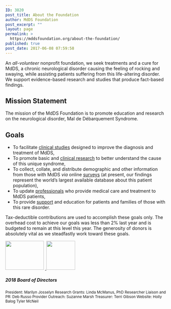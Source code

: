```yaml
---
ID: 3820
post_title: About the Foundation
author: MdDS Foundation
post_excerpt: ""
layout: page
permalink: >
  https://mddsfoundation.org/about-the-foundation/
published: true
post_date: 2017-06-08 07:59:58
---
```

<p class="p1"><span style="font-size: inherit;">An </span><em style="font-size: inherit;">all-volunteer</em><span style="font-size: inherit;"> nonprofit foundation, we seek treatments and a cure for MdDS, a chronic neurological disorder causing the feeling of rocking and swaying, while assisting patients suffering from this life-altering disorder. We support evidence-based research and studies that produce fact-based findings.</span></p>

<h2>Mission Statement</h2>
The mission of the MdDS Foundation is to promote education and research on the neurological disorder, Mal de Débarquement Syndrome.
<h2>Goals</h2>
<ul>
 	<li>To facilitate <a href="http://mddsfoundation.org/clinical-studies/">clinical studies</a> designed to improve the diagnosis and treatment of MdDS,</li>
 	<li>To promote basic and <a title="Research Studies Seek to Understand MdDS" href="https://mddsfoundation.org/research/">clinical research</a> to better understand the cause of this unique syndrome,</li>
 	<li>To collect, collate, and distribute demographic and other information from those with MdDS <em>via</em> online <a title="Surveys" href="https://mddsfoundation.org/patient-surveys/">surveys</a> (at present, our findings represent the world’s largest available database about this patient population),</li>
 	<li>To update <a href="http://mddsfoundation.org/find-a-doctor">professionals</a> who provide medical care and treatment to MdDS patients,</li>
 	<li>To provide <a href="https://mddsfoundation.org/support/">support</a> and education for patients and families of those with this rare disorder.</li>
</ul>
Tax-deductible contributions are used to accomplish these goals only. The overhead cost to achieve our goals was less than 2% last year and is budgeted to remain at this level this year. The generosity of donors is absolutely vital as we steadfastly work toward these goals.

<a href="https://greatnonprofits.org/org/mdds-foundation"><img class="alignnone wp-image-5535" src="https://mddsfoundation.org/wp-content/uploads/2017/10/gnpbadge.png" alt="" width="120" height="90" /></a> <a href="https://www.guidestar.org/profile/20-5953110"> </a><a href="https://www.guidestar.org/profile/20-5953110"><img class="alignnone wp-image-5572" src="https://mddsfoundation.org/wp-content/uploads/2017/06/guidestar-platinum-135x135-150x150.png" alt="" width="90" height="90" /></a>
<h5>2018 Board of Directors</h5>
<small>President: Marilyn Josselyn
Research Grants: Linda McManus, PhD
Researcher Liaison and PR: Deb Russo
Provider Outreach: Suzanne Marsh
Treasurer: Terri Gibson
Website: Holly Balog
Tyler McNeil
</small>